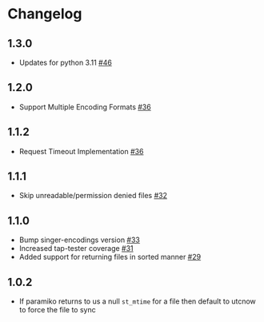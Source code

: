 # Changelog

## 1.3.0
  * Updates for python 3.11 [#46](https://github.com/singer-io/tap-sftp/pull/46)
 
## 1.2.0
  * Support Multiple Encoding Formats [#36](https://github.com/singer-io/tap-sftp/pull/44)

## 1.1.2
  * Request Timeout Implementation [#36](https://github.com/singer-io/tap-sftp/pull/36)

## 1.1.1
  * Skip unreadable/permission denied files [#32](https://github.com/singer-io/tap-sftp/pull/32)

## 1.1.0
  * Bump singer-encodings version [#33](https://github.com/singer-io/tap-sftp/pull/33)
  * Increased tap-tester coverage  [#31](https://github.com/singer-io/tap-sftp/pull/31)
  * Added support for returning files in sorted manner [#29](https://github.com/singer-io/tap-sftp/pull/29)

## 1.0.2
  * If paramiko returns to us a null `st_mtime` for a file then default to utcnow to force the file to sync
